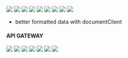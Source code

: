 ![](2021-05-05-14-20-03.png)
![](2021-05-05-14-41-49.png)
![](2021-05-05-14-42-34.png)
![](2021-05-05-14-45-37.png)
![](2021-05-05-14-46-56.png)
![](2021-05-05-15-01-54.png)
![](2021-05-05-15-01-55.png)
![](2021-05-05-15-03-36.png)
![](2021-05-05-15-11-43.png)

- better formatted data with documentClient

#### API GATEWAY

![](2021-05-05-15-36-00.png)
![](2021-05-05-15-36-39.png)
![](2021-05-05-15-38-16.png)
![](2021-05-05-15-40-22.png)
![](2021-05-05-15-43-28.png)
![](2021-05-05-15-43-33.png)
![](2021-05-05-15-45-41.png)
